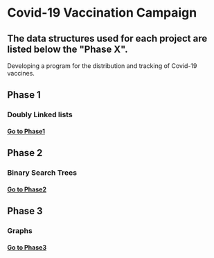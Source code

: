 # Covid-19 Vaccination Campaign
## The data structures used for each project are listed below the "Phase X".
Developing a program for the distribution and tracking of Covid-19 vaccines.

## Phase 1
### Doubly Linked lists
#### [Go to Phase1](https://github.com/aaronespasa/dsa-project/tree/main/fase1)


## Phase 2
### Binary Search Trees
#### [Go to Phase2](https://github.com/aaronespasa/dsa-project/tree/main/fase2)


## Phase 3
### Graphs
#### [Go to Phase3](https://github.com/aaronespasa/dsa-project/tree/main/fase3)
